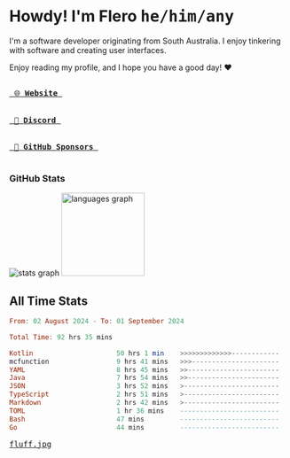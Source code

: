 # Howdy! I'm Flero <kbd>he/him/any</kbd>

I'm a software developer originating from South Australia. I enjoy tinkering with software and creating user interfaces.

Enjoy reading my profile, and I hope you have a good day! :heart:

<a href="https://flero.dev/">
    <kbd>
        <br>
        &nbsp;🌐 <strong>Website</strong>&nbsp;
        <br>
        <br>
    </kbd>
</a>

<a href="https://discord.com/users/1059375676769189938">
    <kbd>
        <br>
        &nbsp;💬 <strong>Discord</strong>&nbsp;
        <br>
        <br>
    </kbd>
</a>

<a href="https://github.com/sponsors/flerouwu">
    <kbd>
        <br>
        &nbsp;🩷 <strong>GitHub Sponsors</strong>&nbsp;
        <br>
        <br>
    </kbd>
</a>

### GitHub Stats
<!-- <p> allows it to be shown side-by-side -->
<div>
  <img src="https://github-readme-stats.vercel.app/api?hide_title=true&hide_rank=false&show_icons=true&include_all_commits=true&count_private=true&disable_animations=true&theme=github_dark&locale=en&hide_border=true&username=flerouwu" alt="stats graph"  />
  <img src="https://github-readme-stats.vercel.app/api/top-langs?locale=en&hide_title=false&langs_count=5&theme=github_dark&hide_border=true&username=flerouwu&layout=compact" alt="languages graph" height="150"  />
</div>

## All Time Stats

<!--START_SECTION:waka-->

```haskell
From: 02 August 2024 - To: 01 September 2024

Total Time: 92 hrs 35 mins

Kotlin                     50 hrs 1 min    >>>>>>>>>>>>>------------   53.82 %
mcfunction                 9 hrs 41 mins   >>>----------------------   10.43 %
YAML                       8 hrs 45 mins   >>-----------------------   09.42 %
Java                       7 hrs 54 mins   >>-----------------------   08.51 %
JSON                       3 hrs 52 mins   >------------------------   04.17 %
TypeScript                 2 hrs 51 mins   >------------------------   03.07 %
Markdown                   2 hrs 42 mins   >------------------------   02.92 %
TOML                       1 hr 36 mins    -------------------------   01.74 %
Bash                       47 mins         -------------------------   00.84 %
Go                         44 mins         -------------------------   00.79 %
```

<!--END_SECTION:waka-->

<a href="https://raw.githubusercontent.com/flerouwu/flerouwu/main/fluff.jpg">
  <kbd>fluff.jpg</kbd>
</a>
